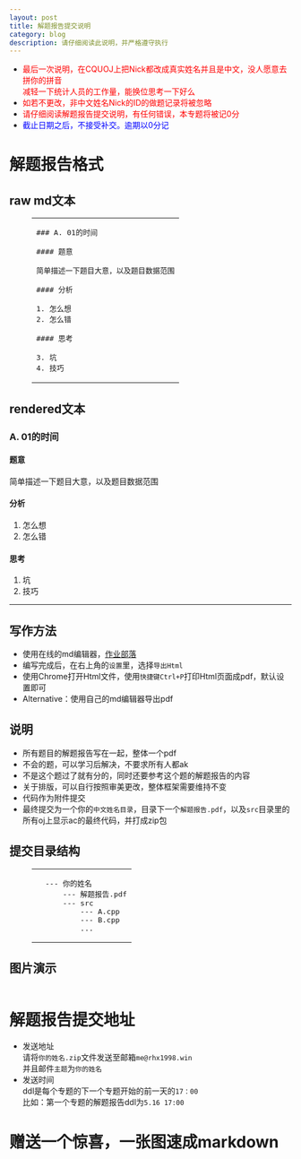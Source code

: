 ```yaml
---
layout: post
title: 解题报告提交说明
category: blog
description: 请仔细阅读此说明，并严格遵守执行
---
```

<ul><li><font color="red"> 最后一次说明，在CQUOJ上把Nick都改成真实姓名并且是中文，没人愿意去拼你的拼音<br>减轻一下统计人员的工作量，能换位思考一下好么</font></li>
<li><font color="red">如若不更改，非中文姓名Nick的ID的做题记录将被忽略</font></li>
<li><font color="red">请仔细阅读解题报告提交说明，有任何错误，本专题将被记0分</font></li>
<li><font color="blue">截止日期之后，不接受补交。逾期以0分记</font></li>
</ul>
<a id="more"></a>

<h1 id="解题报告格式">
<a href="#解题报告格式" class="headerlink" title="解题报告格式">
</a>解题报告格式</h1>
<h2 id="raw-md文本"><a href="#raw-md文本" class="headerlink" title="raw md文本"></a>raw md文本</h2>
<figure class="highlight cpp"><table><tr>
<td class="code"><pre><span class="line"><span class="meta">### A. 01的时间</span></span><br><span class="line"></span><br><span class="line"><span class="meta">#### 题意</span></span><br><span class="line"></span><br><span class="line">简单描述一下题目大意，以及题目数据范围</span><br><span class="line"></span><br><span class="line"><span class="meta">#### 分析</span></span><br><span class="line"></span><br><span class="line"><span class="number">1.</span> 怎么想</span><br><span class="line"><span class="number">2.</span> 怎么错</span><br><span class="line"></span><br><span class="line"><span class="meta">#### 思考</span></span><br><span class="line"></span><br><span class="line"><span class="number">3.</span> 坑</span><br><span class="line"><span class="number">4.</span> 技巧</span><br></pre></td></tr></table></figure>
<h2 id="rendered文本"><a href="#rendered文本" class="headerlink" title="rendered文本"></a>rendered文本</h2><h3 id="A-01的时间"><a href="#A-01的时间" class="headerlink" title="A. 01的时间"></a>A. 01的时间</h3><h4 id="题意"><a href="#题意" class="headerlink" title="题意"></a>题意</h4><p>简单描述一下题目大意，以及题目数据范围</p>
<h4 id="分析"><a href="#分析" class="headerlink" title="分析"></a>分析</h4><ol>
<li>怎么想</li>
<li>怎么错</li>
</ol>
<h4 id="思考"><a href="#思考" class="headerlink" title="思考"></a>思考</h4><ol>
<li>坑</li>
<li>技巧</li>
</ol>
<hr>
<h2 id="写作方法"><a href="#写作方法" class="headerlink" title="写作方法"></a>写作方法</h2><ul>
<li>使用在线的md编辑器，<a href="https://www.zybuluo.com/mdeditor" target="_blank" rel="external">作业部落</a></li>
<li>编写完成后，在右上角的<code>设置</code>里，选择<code>导出Html</code></li>
<li>使用Chrome打开Html文件，使用<code>快捷键Ctrl+P</code>打印Html页面成pdf，默认设置即可</li>
<li>Alternative：使用自己的md编辑器导出pdf</li>
</ul>
<h2 id="说明"><a href="#说明" class="headerlink" title="说明"></a>说明</h2><ul>
<li>所有题目的解题报告写在一起，整体一个pdf</li>
<li>不会的题，可以学习后解决，不要求所有人都ak</li>
<li>不是这个题过了就有分的，同时还要参考这个题的解题报告的内容</li>
<li>关于排版，可以自行按照审美更改，整体框架需要维持不变</li>
<li>代码作为附件提交</li>
<li>最终提交为一个你的<code>中文姓名目录</code>，目录下一个<code>解题报告.pdf</code>，以及<code>src</code>目录里的所有oj上显示ac的最终代码，并打成zip包</li>
</ul>
<h2 id="提交目录结构"><a href="#提交目录结构" class="headerlink" title="提交目录结构"></a>提交目录结构</h2><figure class="highlight cpp"><table><tr><td class="gutter"></td><td class="code"><pre><span class="line">--- 你的姓名</span><br><span class="line">    --- 解题报告.pdf</span><br><span class="line">    --- src</span><br><span class="line">        --- A.cpp</span><br><span class="line">        --- B.cpp</span><br><span class="line">        ...</span><br></pre></td></tr></table></figure>
<h2 id="图片演示"><a href="#图片演示" class="headerlink" title="图片演示"></a>图片演示</h2><p><img src="http://7xru22.com1.z0.glb.clouddn.com/16-5-4/81743639.jpg" alt=""><br><img src="http://7xru22.com1.z0.glb.clouddn.com/16-5-4/93368252.jpg" alt=""><br><img src="http://7xru22.com1.z0.glb.clouddn.com/16-5-4/35718216.jpg" alt=""><br><img src="http://7xru22.com1.z0.glb.clouddn.com/16-5-4/81784616.jpg" alt=""></p>
<h1 id="解题报告提交地址"><a href="#解题报告提交地址" class="headerlink" title="解题报告提交地址"></a>解题报告提交地址</h1><ul>
<li>发送地址<br>请将<code>你的姓名.zip</code>文件发送至邮箱<code>me@rhx1998.win</code><br>并且邮件<code>主题</code>为<code>你的姓名</code></li>
<li>发送时间<br>ddl是每个专题的下一个专题开始的前一天的<code>17：00</code><br>比如：第一个专题的解题报告ddl为<code>5.16 17:00</code></li>
</ul>
<h1 id="赠送一个惊喜，一张图速成markdown"><a href="#赠送一个惊喜，一张图速成markdown" class="headerlink" title="赠送一个惊喜，一张图速成markdown"></a>赠送一个惊喜，一张图速成markdown</h1><p><img src="http://7xru22.com1.z0.glb.clouddn.com/16-5-4/80936654.jpg" alt=""></p>
